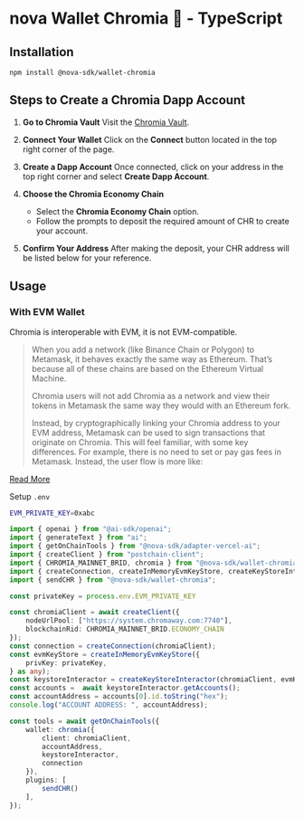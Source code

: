 # nova Wallet Chromia 🐐 - TypeScript

## Installation
```
npm install @nova-sdk/wallet-chromia
```
## Steps to Create a Chromia Dapp Account

1. **Go to Chromia Vault**
   Visit the [Chromia Vault](https://vault.chromia.com/en/dapps/).

2. **Connect Your Wallet**
   Click on the **Connect** button located in the top right corner of the page.

3. **Create a Dapp Account**
   Once connected, click on your address in the top right corner and select **Create Dapp Account**.

4. **Choose the Chromia Economy Chain**
   - Select the **Chromia Economy Chain** option.
   - Follow the prompts to deposit the required amount of CHR to create your account.

5. **Confirm Your Address**
   After making the deposit, your CHR address will be listed below for your reference.


## Usage

### With EVM Wallet

Chromia is interoperable with EVM, it is not EVM-compatible.

> When you add a network (like Binance Chain or Polygon) to Metamask, it behaves exactly the same way as Ethereum. That’s because all of these chains are based on the Ethereum Virtual Machine.
>
> Chromia users will not add Chromia as a network and view their tokens in Metamask the same way they would with an Ethereum fork.
>
> Instead, by cryptographically linking your Chromia address to your EVM address, Metamask can be used to sign transactions that originate on Chromia. This will feel familiar, with some key differences. For example, there is no need to set or pay gas fees in Metamask. Instead, the user flow is more like:

[Read More](https://blog.chromia.com/chromia-explained-eif/)

Setup `.env`
```sh
EVM_PRIVATE_KEY=0xabc
```

```typescript
import { openai } from "@ai-sdk/openai";
import { generateText } from "ai";
import { getOnChainTools } from "@nova-sdk/adapter-vercel-ai";
import { createClient } from "postchain-client";
import { CHROMIA_MAINNET_BRID, chromia } from "@nova-sdk/wallet-chromia";
import { createConnection, createInMemoryEvmKeyStore, createKeyStoreInteractor } from "@chromia/ft4";
import { sendCHR } from "@nova-sdk/wallet-chromia";

const privateKey = process.env.EVM_PRIVATE_KEY

const chromiaClient = await createClient({
    nodeUrlPool: ["https://system.chromaway.com:7740"],
    blockchainRid: CHROMIA_MAINNET_BRID.ECONOMY_CHAIN
});
const connection = createConnection(chromiaClient);
const evmKeyStore = createInMemoryEvmKeyStore({
    privKey: privateKey,
} as any);
const keystoreInteractor = createKeyStoreInteractor(chromiaClient, evmKeyStore)
const accounts =  await keystoreInteractor.getAccounts();
const accountAddress = accounts[0].id.toString("hex");
console.log("ACCOUNT ADDRESS: ", accountAddress);

const tools = await getOnChainTools({
    wallet: chromia({
        client: chromiaClient,
        accountAddress,
        keystoreInteractor,
        connection
    }),
    plugins: [
        sendCHR()
    ],
});
```
